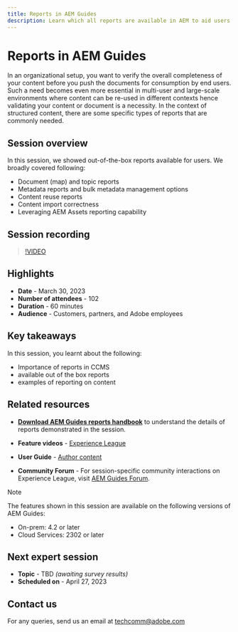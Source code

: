 ```yaml
---
title: Reports in AEM Guides
description: Learn which all reports are available in AEM to aid users in improving the content quality.
---
```

# Reports in AEM Guides

In an organizational setup, you want to verify the overall completeness of your content before you push the documents for consumption by end users. Such a need becomes even more essential in multi-user and large-scale environments where content can be re-used in different contexts hence validating your content or document is a necessity. In the context of structured content, there are some specific types of reports that are commonly needed.


## Session overview

In this session, we showed out-of-the-box reports available for users. We broadly covered following:
- Document (map) and topic reports
- Metadata reports and bulk metadata management options
- Content reuse reports
- Content import correctness
- Leveraging AEM Assets reporting capability


## Session recording

>[!VIDEO](https://video.tv.adobe.com/v/3417529/guides--reporting-reporting?quality=12&learn=on)


## Highlights

- **Date** - March 30, 2023 
- **Number of attendees** - 102
- **Duration** - 60 minutes
- **Audience** - Customers, partners, and Adobe employees


## Key takeaways

In this session, you learnt about the following:
- Importance of reports in CCMS
- available out of the box reports
- examples of reporting on content
 

## Related resources 

- **[Download AEM Guides reports handbook](./assets/aem-guides-expert-session-reports-documentation.pdf)** to understand the details of reports demonstrated in the session.

- **Feature videos** -  [Experience League](https://experienceleague.adobe.com/docs/experience-manager-guides-learn/videos/output-generation/working-with-reports.html?lang=en) 
 
- **User Guide** - [Author content](https://help.adobe.com/en_US/xml-documentation-for-adobe-experience-manager/index.html#t=DXML-master-map%2Freports-intro.html)
 
- **Community Forum** - For session-specific community interactions on Experience League, visit  [AEM Guides Forum](https://experienceleaguecommunities.adobe.com/t5/experience-manager-guides/bd-p/xml-documentation-discussions).

>[!NOTE]
>
> The features shown in this session are available on the following versions of AEM Guides:
> - On-prem: 4.2 or later
> - Cloud Services: 2302 or later


## Next expert session 

- **Topic** - TBD *(awaiting survey results)*
- **Scheduled on** - April 27, 2023


## Contact us

For any queries, send us an email at <techcomm@adobe.com>
